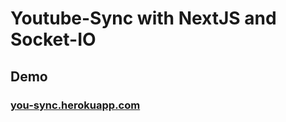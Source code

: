 # Youtube-Sync with NextJS and Socket-IO
## Demo
### [you-sync.herokuapp.com](https://you-sync.herokuapp.com/)